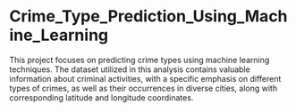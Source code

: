 # Crime_Type_Prediction_Using_Machine_Learning
This project focuses on predicting crime types using machine learning techniques. The dataset utilized in this analysis contains valuable information about criminal activities, with a specific emphasis on different types of crimes, as well as their occurrences in diverse cities, along with corresponding latitude and longitude coordinates.

